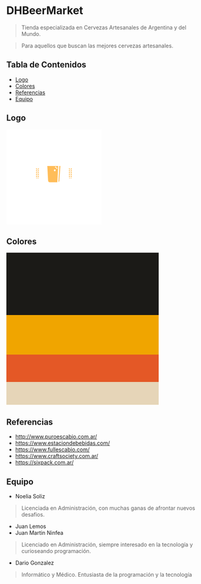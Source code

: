 # DHBeerMarket
> Tienda especializada en Cervezas Artesanales de Argentina y del Mundo.

>Para aquellos que buscan las mejores cervezas artesanales.


## Tabla de Contenidos
* [Logo](#logo)
* [Colores](#colores)
* [Referencias](#referencias)
* [Equipo](#equipo)


## Logo
![](./images/logoFinal.png)

## Colores
![](./images/Color%20Hunt%20Palette%201b1a17f0a500e45826e6d5b8.png)

## Referencias
* http://www.puroescabio.com.ar/
* https://www.estaciondebebidas.com/
* https://www.fullescabio.com/
* https://www.craftsociety.com.ar/
* https://sixpack.com.ar/
	
## Equipo
* Noelia Soliz
> Licenciada en Administración, con muchas ganas de afrontar nuevos desafios.
* Juan Lemos
* Juan Martin Ninfea
> Licenciado en Administración, siempre interesado en la tecnología y curioseando programación.
* Dario Gonzalez
> Informático y Médico. Entusiasta de la programación y la tecnología

